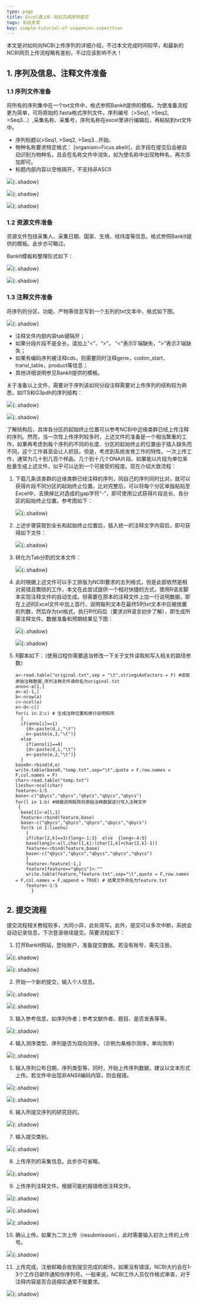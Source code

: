 ```yaml
---
type: page
title: Excel遇上R，轻松完成序列提交
tags: 系统发育
key: simple-tutorial-of-sequences-submittion
---
```


本文是对如何向NCBI上传序列的详细介绍，不过本文完成时间较早，和最新的NCBI网页上传流程略有差别，不过应该影响不大！

<!--more-->


## 1. 序列及信息、注释文件准备

### 1.1 序列文件准备

将所有的序列集中在一个txt文件中，格式参照BankIt提供的模板。为使准备流程更为简单，可将原始的.fasta格式序列文件，序列编号（>Seq1, >Seq2, >Seq3…）,采集名称、采集号，序列名称在excel里进行编辑后，再粘贴到txt文件中。

- 序列标题以>Seq1, >Seq2, >Seq3…开始。
- 物种名称要求特定格式： [organism=Ficus abelii]，此字段在提交后会被自动识别为物种名，且会在名称文件中消失，如为使名称中出现物种名，再次添加即可。
- 标题内部内容以空格隔开，不支持非ASCII

![](https://raw.githubusercontent.com/qbycs/qbycs.github.io/master/image/blog/2019-12-01-simple-tutorial-of-sequences-submittion/1.png){:.shadow}

![](https://raw.githubusercontent.com/qbycs/qbycs.github.io/master/image/blog/2019-12-01-simple-tutorial-of-sequences-submittion/2.png){:.shadow}

![](https://raw.githubusercontent.com/qbycs/qbycs.github.io/master/image/blog/2019-12-01-simple-tutorial-of-sequences-submittion/3.png){:.shadow}

### 1.2    资源文件准备

资源文件包括采集人、采集日期、国家、生境、经纬度等信息。格式参照BankIt提供的模板。此步亦可略过。

BankIt模板和整理形式如下：

![](https://raw.githubusercontent.com/qbycs/qbycs.github.io/master/image/blog/2019-12-01-simple-tutorial-of-sequences-submittion/4.png){:.shadow}

![](https://raw.githubusercontent.com/qbycs/qbycs.github.io/master/image/blog/2019-12-01-simple-tutorial-of-sequences-submittion/5.png){:.shadow}

### 1.3    注释文件准备

将序列的分区、功能、产物等信息写到一个五列的txt文本中，格式如下图。  

![](https://raw.githubusercontent.com/qbycs/qbycs.github.io/master/image/blog/2019-12-01-simple-tutorial-of-sequences-submittion/6.png){:.shadow} 

- 注释文件内部内容tab键隔开；
- 如果分段片段不是全长，请加上“<”、“>”， “<”表示5’端缺失，“>”表示3’端缺失；
- 如果有编码序列被注释cds，则需要同时注释gene，codon_start，transl_table，product等信息；
- 其他详细说明参见BankIt提供的模板。

关于准备以上文件，需要对于序列该如何分段注释需要对上传序列的结构较为熟悉，如ITS和G3pdh的序列结构：  

![](https://raw.githubusercontent.com/qbycs/qbycs.github.io/master/image/blog/2019-12-01-simple-tutorial-of-sequences-submittion/7.png){:.shadow}

![](https://raw.githubusercontent.com/qbycs/qbycs.github.io/master/image/blog/2019-12-01-simple-tutorial-of-sequences-submittion/8.png){:.shadow}

了解结构后，具体各分区的起始终止位置可以参考NCBI中近缘类群已经上传注释的序列。然而，当一次性上传序列较多时，上述文件的准备是一个相当繁重的工作，如果再考虑到每个序列的不同的长度、分区的起始终止的位置由于插入缺失而不同，这个工作甚至会让人抓狂。但是，考虑到系统发育工作的特性，一次上传工作，通常为几十到几百个样品，几个到十几个DNA片段。如果能以片段为单位来批量生成上述文件，似乎可以达到一个可接受的程度。现在介绍大致流程：

1. 下载几条该类群的近缘类群已经注释的序列，同自己的序列同时比对，就可以获得片段不同分区的起始终止位置。比对完整后，可以将每个分区单独粘贴至Excel中，去换掉比对造成的gap字符“-”，即可使用公式获得片段总长、各分区的起始终止位置。参考图如下：

   ![](https://raw.githubusercontent.com/qbycs/qbycs.github.io/master/image/blog/2019-12-01-simple-tutorial-of-sequences-submittion/9.png){:.shadow}
2. 上述步骤获取到全长和起始终止位置后，插入统一的注释文字内容后，即可获得如下文件：

   ![](https://raw.githubusercontent.com/qbycs/qbycs.github.io/master/image/blog/2019-12-01-simple-tutorial-of-sequences-submittion/10.png){:.shadow}

3. 转化为Tab分割的文本文件：

   ![](https://raw.githubusercontent.com/qbycs/qbycs.github.io/master/image/blog/2019-12-01-simple-tutorial-of-sequences-submittion/11.png){:.shadow}

4. 此时根据上述文件可以手工排版为NCBI要求的五列格式，但是此部依然是相对易错且繁琐的工作，本文在此尝试提供一个相对快捷的方式，使用R语言脚本实现注释文件的自动生成。但需要在原本的注释文件上加一行说明数据，即在上述的Excel文件中加上首行，说明每列文本在最终5列txt文本中应被放置的列数，然后存为txt格式，执行R代码后（要求对R语言初步了解），即生成所需注释文件。数据准备和预期结果见下图：

   ![](https://raw.githubusercontent.com/qbycs/qbycs.github.io/master/image/blog/2019-12-01-simple-tutorial-of-sequences-submittion/12.png){:.shadow}

   ![](https://raw.githubusercontent.com/qbycs/qbycs.github.io/master/image/blog/2019-12-01-simple-tutorial-of-sequences-submittion/13.png){:.shadow}

5. R脚本如下：（使用过程你需要适当修改一下关于文件读取和写入相关的路径参数）

   ```
   a<-read.table("original.txt",sep = "\t",stringsAsFactors = F) #读取原始注释数据,序列注释文件请命名为original.txt
   anno<-a[1,]
   a<-a[-1,]
   b<-nrow(a)
   c<-ncol(a)
   e<-d<-c()
   for(i in 2:c) # 生成注释位置和换行说明矩阵
     {
     if(anno[i]==1) 
       {d<-paste(d,i,"\t")
       e<-paste(e,3,"\t")}
     else
       if(anno[i]==4)
       {d<-paste(d,i,"\t")
       e<-paste(e,2,"\t")}
     }
   base0<-rbind(d,e)
   write.table(base0,"temp.txt",sep="\t",quote = F,row.names = F,col.names = F)
   char<-read.table("temp.txt")
   lieshu<-ncol(char)
   feature<-1:5
   base<-c("qbycs","qbycs","qbycs","qbycs","qbycs")
   for(l in 1:b) #根据说明矩阵将原始注释数据逐行写入注释文件
    {
     base[1]<-a[l,1]
     feature<-rbind(feature,base)
     base<-c("qbycs","qbycs","qbycs","qbycs","qbycs")
     for(k in 1:lieshu)
       {
       if(char[2,k]==3){leng<-1:3}  else  {leng<-4:5}
       base[leng]<-a[l,char[1,k]:(char[1,k]+char[2,k]-1)]
       feature<-rbind(feature,base)
       base<-c("qbycs","qbycs","qbycs","qbycs","qbycs")
       }
       feature<-feature[-1,]
       feature[feature=="qbycs"]<-""
       write.table(feature,"feature.txt",sep="\t",quote = F,row.names = F,col.names = F,append = TRUE) # 结果文件命名为feature.txt
       feature<-1:5
         }
   ```

## 2.  提交流程

提交流程相关教程较多，大同小异，此处简写。此外，提交可以多次中断，系统会自动记录信息，下次登录继续提交。简要流程如下：

1. 打开BankIt网站，登陆账户，准备提交数据。若没有账号，需先注册。  

![](https://raw.githubusercontent.com/qbycs/qbycs.github.io/master/image/blog/2019-12-01-simple-tutorial-of-sequences-submittion/14.png){:.shadow}

![](https://raw.githubusercontent.com/qbycs/qbycs.github.io/master/image/blog/2019-12-01-simple-tutorial-of-sequences-submittion/15.png){:.shadow}

2. 开始一个新的提交，输入个人信息。  

![](https://raw.githubusercontent.com/qbycs/qbycs.github.io/master/image/blog/2019-12-01-simple-tutorial-of-sequences-submittion/16.png){:.shadow}

![](https://raw.githubusercontent.com/qbycs/qbycs.github.io/master/image/blog/2019-12-01-simple-tutorial-of-sequences-submittion/17.png){:.shadow}

3. 输入参考信息，如序列作者；参考文献作者、题目、是否发表等等。

![](https://raw.githubusercontent.com/qbycs/qbycs.github.io/master/image/blog/2019-12-01-simple-tutorial-of-sequences-submittion/18.png){:.shadow}

4. 输入测序类型、序列是否为双向测序。（示例为桑格尔测序，单向测序）  

![](https://raw.githubusercontent.com/qbycs/qbycs.github.io/master/image/blog/2019-12-01-simple-tutorial-of-sequences-submittion/19.png){:.shadow}

5. 输入序列公布日期，序列类型等。同时，开始上传序列数据，建议以文本形式上传。若文件中出现非ANSII编码内容，则会报错。  

![](https://raw.githubusercontent.com/qbycs/qbycs.github.io/master/image/blog/2019-12-01-simple-tutorial-of-sequences-submittion/20.png){:.shadow}

![](https://raw.githubusercontent.com/qbycs/qbycs.github.io/master/image/blog/2019-12-01-simple-tutorial-of-sequences-submittion/21.png){:.shadow}

6. 输入所提交序列的研究目的。  

![](https://raw.githubusercontent.com/qbycs/qbycs.github.io/master/image/blog/2019-12-01-simple-tutorial-of-sequences-submittion/22.png){:.shadow}

7. 输入提交类别。  

![](https://raw.githubusercontent.com/qbycs/qbycs.github.io/master/image/blog/2019-12-01-simple-tutorial-of-sequences-submittion/23.png){:.shadow}

8. 上传序列的采集信息。此步亦可省略。  

![](https://raw.githubusercontent.com/qbycs/qbycs.github.io/master/image/blog/2019-12-01-simple-tutorial-of-sequences-submittion/24.png){:.shadow}

9. 上传序列注释文件。根据可能的报错修改注释文件。 

![](https://raw.githubusercontent.com/qbycs/qbycs.github.io/master/image/blog/2019-12-01-simple-tutorial-of-sequences-submittion/25.png){:.shadow}

![](https://raw.githubusercontent.com/qbycs/qbycs.github.io/master/image/blog/2019-12-01-simple-tutorial-of-sequences-submittion/26.png){:.shadow}

![](https://raw.githubusercontent.com/qbycs/qbycs.github.io/master/image/blog/2019-12-01-simple-tutorial-of-sequences-submittion/30.png){:.shadow}

10. 确认上传。如果为二次上传（resubmission），此时需要输入初次上传的上传号。

![](https://raw.githubusercontent.com/qbycs/qbycs.github.io/master/image/blog/2019-12-01-simple-tutorial-of-sequences-submittion/27.png){:.shadow}

11.   上传完成，注册邮箱会收到提交完成的邮件。如果没有错误，NCBI大约会在1-3个工作日邮件通知你序列号。一般来说，NCBI工作人员仅作格式审查，对于注释内容是否合适翔实通常不做要求。

![](https://raw.githubusercontent.com/qbycs/qbycs.github.io/master/image/blog/2019-12-01-simple-tutorial-of-sequences-submittion/28.png){:.shadow} 